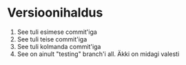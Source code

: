 # Versioonihaldus
1. See tuli esimese commit'iga
1. See tuli teise commit'iga
1. See tuli kolmanda commit'iga
1. See on ainult "testing" branch'i all. Äkki on midagi valesti